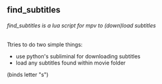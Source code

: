 ## find_subtitles
###### find_subtitles is a lua script for mpv to (down)load subtitles

Ttries to do two simple things:
* use python's subliminal for downloading subtitles
* load any subtitles found within movie folder



(binds letter "s")
